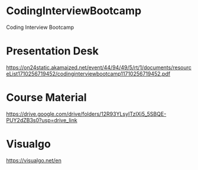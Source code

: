 # CodingInterviewBootcamp
Coding Interview Bootcamp

# Presentation Desk
https://on24static.akamaized.net/event/44/94/49/5/rt/1/documents/resourceList1710256719452/codinginterviewbootcamp11710256719452.pdf

# Course Material
https://drive.google.com/drive/folders/12R93YLsyITzIXi5_5SBQE-PUY2dZB3s0?usp=drive_link

# Visualgo
https://visualgo.net/en
